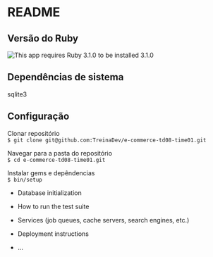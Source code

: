 # README
## Versão do Ruby
![This app requires Ruby 3.1.0 to be installed](https://img.shields.io/static/v1?label=ruby&message=version%203.1.0&color=B61D1D&style=for-the-badge&logo=ruby)
  3.1.0

## Dependências de sistema
  sqlite3

## Configuração
  Clonar repositório  
  `$ git clone git@github.com:TreinaDev/e-commerce-td08-time01.git`  

  Navegar para a pasta do repositório  
  `$ cd e-commerce-td08-time01.git`

  Instalar gems e depêndencias  
  `$ bin/setup`   
 

* Database initialization

* How to run the test suite

* Services (job queues, cache servers, search engines, etc.)

* Deployment instructions

* ...
